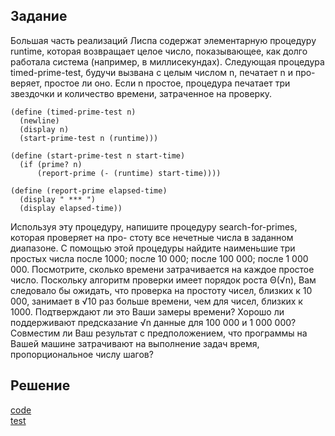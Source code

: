 ## Задание
Большая часть реализаций Лиспа содержат элементарную процедуру runtime, которая возвращает целое число, показывающее, как долго работала система (например, в миллисекундах). Следующая процедура timed-prime-test, будучи вызвана с целым числом n, печатает n и про- веряет, простое ли оно. Если n простое, процедура печатает три звездочки и количество времени, затраченное на проверку.

```
(define (timed-prime-test n)
  (newline)
  (display n)
  (start-prime-test n (runtime)))

(define (start-prime-test n start-time)
  (if (prime? n)
      (report-prime (- (runtime) start-time))))

(define (report-prime elapsed-time)
  (display " *** ")
  (display elapsed-time))
```

Используя эту процедуру, напишите процедуру search-for-primes, которая проверяет на про- стоту все нечетные числа в заданном диапазоне. С помощью этой процедуры найдите наименьшие три простых числа после 1000; после 10 000; после 100 000; после 1 000 000. Посмотрите, сколько времени затрачивается на каждое простое число. Поскольку алгоритм проверки имеет порядок роста Θ(√n), Вам следовало бы ожидать, что проверка на простоту чисел, близких к 10 000, занимает в √10 раз больше времени, чем для чисел, близких к 1000. Подтверждают ли это Ваши замеры времени? Хорошо ли поддерживают предсказание √n данные для 100 000 и 1 000 000? Совместим ли Ваш результат с предположением, что программы на Вашей машине затрачивают на выполнение задач время, пропорциональное числу шагов?

## Решение
[code](../../src/chapter01/solution_22.rkt)  
[test](../../test/chapter01/test_22.rkt)
